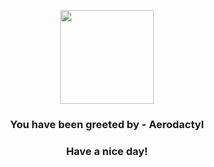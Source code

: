 <p align="center">
    <img src="https://raw.githubusercontent.com/PokeAPI/sprites/master/sprites/pokemon/142.png" width="150" height="150">
</p>
<h3 align="center">You have been greeted by - <b>Aerodactyl</b></h3>
<h3 align="center">Have a nice day!</h3>
